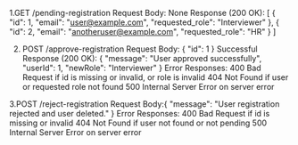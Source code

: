 1.GET /pending-registration
Request Body: None
Response (200 OK):
[
  {
    "id": 1,
    "email": "user@example.com",
    "requested_role": "Interviewer"
  },
  {
    "id": 2,
    "email": "anotheruser@example.com",
    "requested_role": "HR"
  }
]

2. POST /approve-registration
Request Body:
{
  "id": 1
}
Successful Response (200 OK):
{
  "message": "User approved successfully",
  "userId": 1,
  "newRole": "Interviewer"
}
Error Responses:
400 Bad Request if id is missing or invalid, or role is invalid
404 Not Found if user or requested role not found
500 Internal Server Error on server error

3.POST /reject-registration
Request Body:{
  "message": "User registration rejected and user deleted."
}
Error Responses:
400 Bad Request if id is missing or invalid
404 Not Found if user not found or not pending
500 Internal Server Error on server error
